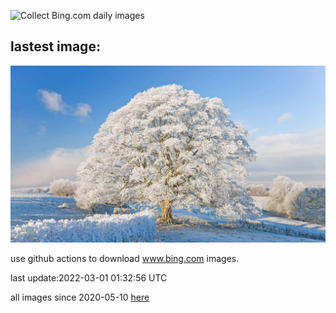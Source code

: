![Collect Bing.com daily images](https://github.com/counter2015/bing-daily-images/workflows/Collect%20Bing.com%20daily%20images/badge.svg)
## lastest image:
![](images/WinterCotswolds.jpg)

use github actions to download www.bing.com images.

last update:2022-03-01 01:32:56 UTC

all images since 2020-05-10 [here](https://github.com/counter2015/bing-daily-images/tree/master/images) 
